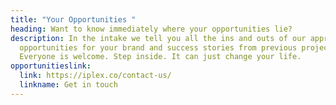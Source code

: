 ```yaml
---
title: "Your Opportunities "
heading: Want to know immediately where your opportunities lie?
description: In the intake we tell you all the ins and outs of our approach,
  opportunities for your brand and success stories from previous projects.
  Everyone is welcome. Step inside. It can just change your life.
opportunitieslink:
  link: https://iplex.co/contact-us/
  linkname: Get in touch
---
```

